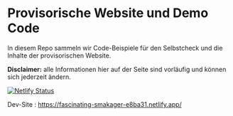 # Provisorische Website und Demo Code

In diesem Repo sammeln wir Code-Beispiele für den Selbstcheck und die Inhalte der provisorischen Website.

__Disclaimer:__
alle Informationen hier auf der Seite sind vorläufig und können sich jederzeit ändern.


[![Netlify Status](https://api.netlify.com/api/v1/badges/55d15cda-0dd0-4176-acd5-04638865bf45/deploy-status)](https://app.netlify.com/sites/fascinating-smakager-e8ba31/deploys)

Dev-Site : https://fascinating-smakager-e8ba31.netlify.app/
